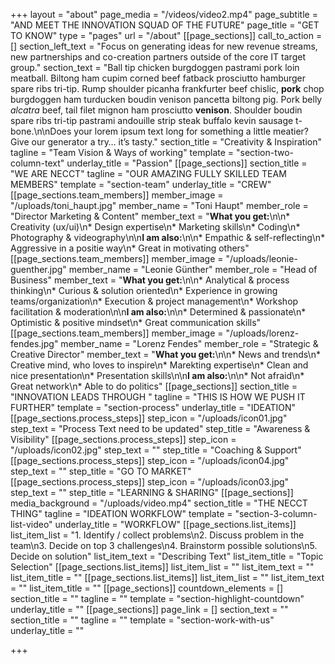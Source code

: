 +++
layout = "about"
page_media = "/videos/video2.mp4"
page_subtitle = "AND MEET THE INNOVATION SQUAD OF THE FUTURE"
page_title = "GET TO KNOW"
type = "pages"
url = "/about"
[[page_sections]]
call_to_action = []
section_left_text = "Focus on generating ideas for new revenue streams, new partnerships and co-creation partners outside of the core IT target group."
section_text = "Ball tip chicken burgdoggen pastrami pork loin meatball. Biltong ham cupim corned beef fatback prosciutto hamburger spare ribs tri-tip. Rump shoulder picanha frankfurter beef chislic, **pork** chop burgdoggen ham turducken boudin venison pancetta biltong pig. Pork belly _alcatra_ beef, tail filet mignon ham prosciutto **venison**. Shoulder boudin spare ribs tri-tip pastrami andouille strip steak buffalo kevin sausage t-bone.\n\nDoes your lorem ipsum text long for something a little meatier? Give our generator a try… it’s tasty."
section_title = "Creativity & Inspiration"
tagline = "Team Vision & Ways of working"
template = "section-two-column-text"
underlay_title = "Passion"
[[page_sections]]
section_title = "WE ARE NECCT"
tagline = "OUR AMAZING FULLY SKILLED TEAM MEMBERS"
template = "section-team"
underlay_title = "CREW"
[[page_sections.team_members]]
member_image = "/uploads/toni_haupt.jpg"
member_name = "Toni Haupt"
member_role = "Director Marketing & Content"
member_text = "**What you get:**\n\n* Creativity (ux/ui)\n* Design expertise\n* Marketing skills\n* Coding\n* Photography & videography\n\n**I am also:**\n\n* Empathic & self-reflecting\n* Aggressive in a positie way\n* Great in motivating others"
[[page_sections.team_members]]
member_image = "/uploads/leonie-guenther.jpg"
member_name = "Leonie Günther"
member_role = "Head of Business"
member_text = "**What you get:**\n\n* Analytical & process thinking\n* Curious & solution oriented\n* Experience in growing teams/organization\n* Execution & project management\n* Workshop facilitation & moderation\n\n**I am also:**\n\n* Determined & passionate\n* Optimistic & positive mindset\n* Great communication skills"
[[page_sections.team_members]]
member_image = "/uploads/lorenz-fendes.jpg"
member_name = "Lorenz Fendes"
member_role = "Strategic & Creative Director"
member_text = "**What you get:**\n\n* News and trends\n* Creative mind, who loves to inspire\n* Marekting expertise\n* Clean and nice presentation\n* Presentation skills\n\n**I am also:**\n\n* Not afraid\n* Great network\n* Able to do politics"
[[page_sections]]
section_title = "INNOVATION LEADS THROUGH "
tagline = "THIS IS HOW WE PUSH IT FURTHER"
template = "section-process"
underlay_title = "IDEATION"
[[page_sections.process_steps]]
step_icon = "/uploads/icon01.jpg"
step_text = "Process Text need to be updated"
step_title = "Awareness & Visibility"
[[page_sections.process_steps]]
step_icon = "/uploads/icon02.jpg"
step_text = ""
step_title = "Coaching & Support"
[[page_sections.process_steps]]
step_icon = "/uploads/icon04.jpg"
step_text = ""
step_title = "GO TO MARKET"
[[page_sections.process_steps]]
step_icon = "/uploads/icon03.jpg"
step_text = ""
step_title = "LEARNING & SHARING"
[[page_sections]]
media_background = "/uploads/video.mp4"
section_title = "THE NECCT THING"
tagline = "IDEATION WORKFLOW"
template = "section-3-column-list-video"
underlay_title = "WORKFLOW"
[[page_sections.list_items]]
list_item_list = "1. Identify / collect problems\n2. Discuss problem in the team\n3. Decide on top 3 challenges\n4. Brainstorm possible solutions\n5. Decide on solution"
list_item_text = "Describing Text"
list_item_title = "Topic Selection"
[[page_sections.list_items]]
list_item_list = ""
list_item_text = ""
list_item_title = ""
[[page_sections.list_items]]
list_item_list = ""
list_item_text = ""
list_item_title = ""
[[page_sections]]
countdown_elements = []
section_title = ""
tagline = ""
template = "section-highlight-countdown"
underlay_title = ""
[[page_sections]]
page_link = []
section_text = ""
section_title = ""
tagline = ""
template = "section-work-with-us"
underlay_title = ""

+++
